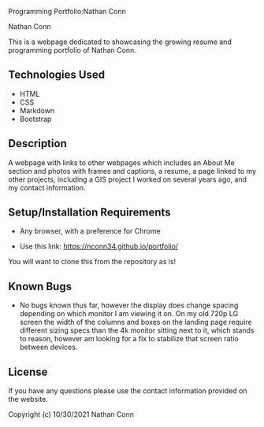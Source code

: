 Programming Portfolio:Nathan Conn 

Nathan Conn

This is a webpage dedicated to showcasing the growing resume and programming portfolio of Nathan Conn.

## Technologies Used

* HTML
* CSS
* Markdown
* Bootstrap

## Description

A webpage with links to other webpages which includes an About Me section and photos with frames and captions, a resume, a page linked to my other projects, including a GIS project I worked on several years ago, and my contact information.

## Setup/Installation Requirements

* Any browser, with a preference for Chrome

* Use this link: https://nconn34.github.io/portfolio/


You will want to clone this from the repository as is!

## Known Bugs

* No bugs known thus far, however the display does change spacing depending on which monitor I am viewing it on. On my old 720p LG screen the width of the columns and boxes on the landing page require different sizing specs than the 4k monitor sitting next to it, which stands to reason, however am looking for a fix to stabilize that screen ratio between devices.

## License

If you have any questions please use the contact information provided on the website.

Copyright (c) 10/30/2021 Nathan Conn